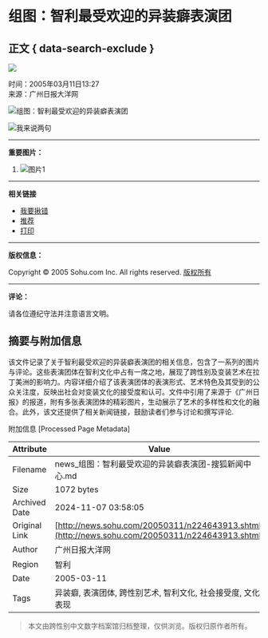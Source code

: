 # 组图：智利最受欢迎的异装癖表演团

## 正文 { data-search-exclude }


![](https://images.sohu.com/ccc.gif)

时间：2005年03月11日13:27  
来源：广州日报大洋网

![组图：智利最受欢迎的异装癖表演团](https://photo.sohu.com/20050311/Img224643903.jpg)

![我来说两句](https://images.sohu.com/lb.gif)

---

**重要图片：**

1. ![图片1](https://photo.sohu.com/25/68/Img205976825.gif)

---

**相关链接**

- [我要揪错](https://check.news.sohu.com/article_add_form.php?newstitle=组图：智利最受欢迎的异装癖表演团)
- [推荐](https://dynamic.sohu.com/template/system/sendsms.jsp?TITLE=%D7%E9%CD%BC%A3%BA%D6%C7%C0%FB%D7%EE%CA%DC%BB%B6%D3%AD%B5%C4%D2%EC%D7%B0%F1%B1%B1%ED%D1%DD%CD%C5&CLS=1&URL=https://news.sohu.com/20050311/n224643913.shtml)
- [打印](https://dynamic.sohu.com/template/news/print.jsp?ENTITYID=224643913&Dynamic=yes)

---

**版权信息：**

Copyright © 2005 Sohu.com Inc. All rights reserved. [版权所有](https://www.sohu.com/about/copyright.html)  

---

**评论：**

请各位遵纪守法并注意语言文明。

## 摘要与附加信息

<!-- tcd_abstract -->
该文件记录了关于智利最受欢迎的异装癖表演团的相关信息，包含了一系列的图片与评论。这些表演团体在智利文化中占有一席之地，展现了跨性别及变装艺术在拉丁美洲的影响力。内容详细介绍了该表演团体的表演形式、艺术特色及其受到的公众关注度，反映出社会对变装文化的接受度和认可。文件中引用了来源于《广州日报》的报道，附有多张表演团体的精彩图片，生动展示了艺术的多样性和文化的融合。此外，该文还提供了相关新闻链接，鼓励读者们参与讨论和撰写评论.
<!-- tcd_abstract_end -->

附加信息 [Processed Page Metadata]

| Attribute       | Value                                  |
|-----------------|----------------------------------------|
| Filename        | news_组图：智利最受欢迎的异装癖表演团-搜狐新闻中心.md                             |
| Size            | 1072 bytes                           |
| Archived Date   | 2024-11-07 03:58:05                             |
| Original Link   | [http://news.sohu.com/20050311/n224643913.shtml](http://news.sohu.com/20050311/n224643913.shtml)                       |
| Author          | 广州日报大洋网                               |
| Region          | 智利                               |
| Date            | 2005-03-11                                 |
| Tags            | 异装癖, 表演团体, 跨性别艺术, 智利文化, 社会接受度, 文化表现                                 |
>
> 本文由跨性别中文数字档案馆归档整理，仅供浏览。版权归原作者所有。
>